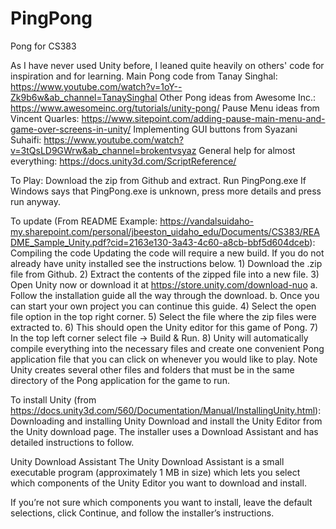 # PingPong
Pong for CS383


As I have never used Unity before, I leaned quite heavily on others' code for inspiration and for learning.
Main Pong code from Tanay Singhal: https://www.youtube.com/watch?v=1oY--Zk9b6w&ab_channel=TanaySinghal
Other Pong ideas from Awesome Inc.: https://www.awesomeinc.org/tutorials/unity-pong/
Pause Menu ideas from Vincent Quarles: https://www.sitepoint.com/adding-pause-main-menu-and-game-over-screens-in-unity/
Implementing GUI buttons from Syazani Suhaifi: https://www.youtube.com/watch?v=3tQsLD9GWrw&ab_channel=brokentvsyaz
General help for almost everything: https://docs.unity3d.com/ScriptReference/

To Play:
Download the zip from Github and extract.
Run PingPong.exe
If Windows says that PingPong.exe is unknown, press more details and press run anyway.

To update (From README Example: https://vandalsuidaho-my.sharepoint.com/personal/jbeeston_uidaho_edu/Documents/CS383/README_Sample_Unity.pdf?cid=2163e130-3a43-4c60-a8cb-bbf5d604dceb):
    Compiling the code
    Updating the code will require a new build. If you do not already have unity installed see the
    instructions below.
    1) Download the .zip file from Github.
    2) Extract the contents of the zipped file into a new file.
    3) Open Unity now or download it at https://store.unity.com/download-nuo
    a. Follow the installation guide all the way through the download.
    b. Once you can start your own project you can continue this guide.
    4) Select the open file option in the top right corner.
    5) Select the file where the zip files were extracted to.
    6) This should open the Unity editor for this game of Pong.
    7) In the top left corner select file -> Build & Run.
    8) Unity will automatically compile everything into the necessary files and create one
    convenient Pong application file that you can click on whenever you would like to play.
    Note Unity creates several other files and folders that must be in the same directory of
    the Pong application for the game to run. 
   
To install Unity (from https://docs.unity3d.com/560/Documentation/Manual/InstallingUnity.html):
Downloading and installing Unity
Download and install the Unity Editor from the Unity download page. The installer uses a Download Assistant and has detailed instructions to follow.

Unity Download Assistant
The Unity Download Assistant is a small executable program (approximately 1 MB in size) which lets you select which components of the Unity Editor you want to download and install.

If you’re not sure which components you want to install, leave the default selections, click Continue, and follow the installer’s instructions.
